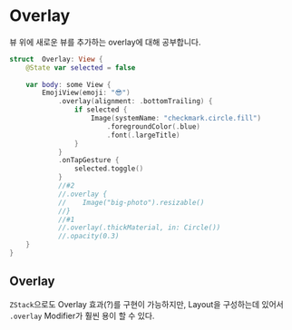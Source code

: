 
# Overlay

뷰 위에 새로운 뷰를 추가하는 overlay에 대해 공부합니다.

```swift
struct  Overlay: View {
    @State var selected = false
    
    var body: some View {
        EmojiView(emoji: "😎")
            .overlay(alignment: .bottomTrailing) {
                if selected {
                    Image(systemName: "checkmark.circle.fill")
                        .foregroundColor(.blue)
                        .font(.largeTitle)
                }
            }
            .onTapGesture {
                selected.toggle()
            }
            //#2
            //.overlay {
            //    Image("big-photo").resizable()
            //}
            //#1
            //.overlay(.thickMaterial, in: Circle())
            //.opacity(0.3)
    }
}
```

## Overlay

`ZStack`으로도 Overlay 효과(?)를 구현이 가능하지만, Layout을 구성하는데 있어서 `.overlay` Modifier가 훨씬 용이 할 수 있다.
